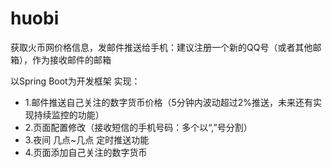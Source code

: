  huobi
=====
获取火币网价格信息，发邮件推送给手机：建议注册一个新的QQ号（或者其他邮箱），作为接收邮件的邮箱

以Spring Boot为开发框架
实现：
* 1.邮件推送自己关注的数字货币价格（5分钟内波动超过2%推送，未来还有实现持续监控的功能）
* 2.页面配置修改（接收短信的手机号码：多个以“,”号分割）
* 3.夜间 几点~几点 定时推送功能
* 4.页面添加自己关注的数字货币
